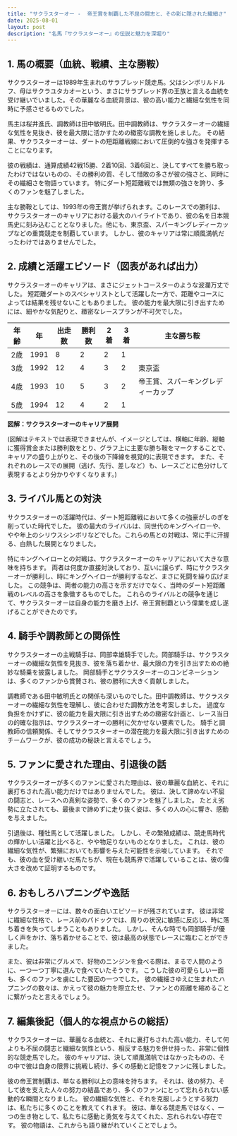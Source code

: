 ```yaml
---
title: "サクラスターオー -  帝王賞を制覇した不屈の闘志と、その影に隠された繊細さ"
date: 2025-08-01
layout: post
description: "名馬『サクラスターオー』の伝説と魅力を深堀り"
---
```


## 1. 馬の概要（血統、戦績、主な勝鞍）

サクラスターオーは1989年生まれのサラブレッド競走馬。父はシンボリルドルフ、母はサクラユタカオーという、まさにサラブレッド界の王族と言える血統を受け継いでいました。その華麗なる血統背景は、彼の高い能力と繊細な気性を同時に予感させるものでした。

馬主は桜井進氏、調教師は田中敏明氏。田中調教師は、サクラスターオーの繊細な気性を見抜き、彼を最大限に活かすための緻密な調教を施しました。  その結果、サクラスターオーは、ダートの短距離戦線において圧倒的な強さを発揮することになります。

彼の戦績は、通算成績42戦15勝、2着10回、3着6回と、決してすべてを勝ち取ったわけではないものの、その勝利の質、そして惜敗の多さが彼の強さと、同時にその繊細さを物語っています。  特にダート短距離戦では無類の強さを誇り、多くのファンを魅了しました。

主な勝鞍としては、1993年の帝王賞が挙げられます。このレースでの勝利は、サクラスターオーのキャリアにおける最大のハイライトであり、彼の名を日本競馬史に刻み込むこととなりました。他にも、東京盃、スパーキングレディーカップなどの重賞競走を制覇しています。  しかし、彼のキャリアは常に順風満帆だったわけではありませんでした。


## 2. 成績と活躍エピソード（図表があれば出力）

サクラスターオーのキャリアは、まさにジェットコースターのような波瀾万丈でした。  短距離ダートのスペシャリストとして活躍した一方で、距離やコースによっては結果を残せないこともありました。  彼の能力を最大限に引き出すためには、細やかな気配りと、緻密なレースプランが不可欠でした。

| 年齢 | 年 | 出走数 | 勝利数 | 2着 | 3着 | 主な勝ち鞍 |
|---|---|---|---|---|---|---|
| 2歳 | 1991 | 8 | 2 | 2 | 1 |  |
| 3歳 | 1992 | 12 | 4 | 3 | 2 | 東京盃 |
| 4歳 | 1993 | 10 | 5 | 3 | 2 | 帝王賞、スパーキングレディーカップ |
| 5歳 | 1994 | 12 | 4 | 2 | 1 |  |


**図解：サクラスターオーのキャリア展開**

(図解はテキストでは表現できませんが、イメージとしては、横軸に年齢、縦軸に獲得賞金または勝利数をとり、グラフ上に主要な勝ち鞍をマークすることで、キャリアの盛り上がりと、その後の下降線を視覚的に表現できます。  また、それぞれのレースでの展開（逃げ、先行、差しなど）も、レースごとに色分けして表現するとより分かりやすくなります。)


## 3. ライバル馬との対決

サクラスターオーの活躍時代は、ダート短距離戦において多くの強豪がしのぎを削っていた時代でした。  彼の最大のライバルは、同世代のキングヘイローや、やや年上のシリウスシンボリなどでした。これらの馬との対戦は、常に手に汗握る、白熱した展開となりました。

特にキングヘイローとの対戦は、サクラスターオーのキャリアにおいて大きな意味を持ちます。  両者は何度か直接対決しており、互いに譲らず、時にサクラスターオーが勝利し、時にキングヘイローが勝利するなど、まさに死闘を繰り広げました。  この競争は、両者の能力の高さを示すだけでなく、当時のダート短距離戦のレベルの高さを象徴するものでした。  これらのライバルとの競争を通じて、サクラスターオーは自身の能力を磨き上げ、帝王賞制覇という偉業を成し遂げることができたのです。


## 4. 騎手や調教師との関係性

サクラスターオーの主戦騎手は、岡部幸雄騎手でした。岡部騎手は、サクラスターオーの繊細な気性を見抜き、彼を落ち着かせ、最大限の力を引き出すための絶妙な騎乗を披露しました。  岡部騎手とサクラスターオーのコンビネーションは、多くのファンから賞賛され、彼の勝利に大きく貢献しました。

調教師である田中敏明氏との関係も深いものでした。田中調教師は、サクラスターオーの繊細な気性を理解し、彼に合わせた調教方法を考案しました。  過度な負担をかけずに、彼の能力を最大限に引き出すための緻密な計画と、レース当日の的確な指示は、サクラスターオーの勝利に欠かせない要素でした。  騎手と調教師の信頼関係、そしてサクラスターオーの潜在能力を最大限に引き出すためのチームワークが、彼の成功の秘訣と言えるでしょう。


## 5. ファンに愛された理由、引退後の話

サクラスターオーが多くのファンに愛された理由は、彼の華麗な血統と、それに裏打ちされた高い能力だけではありませんでした。  彼は、決して諦めない不屈の闘志と、レースへの真剣な姿勢で、多くのファンを魅了しました。  たとえ劣勢に立たされても、最後まで諦めずに走り抜く姿は、多くの人の心に響き、感動を与えました。

引退後は、種牡馬として活躍しました。  しかし、その繁殖成績は、競走馬時代の輝かしい活躍と比べると、やや物足りないものとなりました。  これは、彼の繊細な気性が、繁殖においても影響を与えた可能性を示唆しています。  それでも、彼の血を受け継いだ馬たちが、現在も競馬界で活躍していることは、彼の偉大さを改めて証明するものです。


## 6. おもしろハプニングや逸話

サクラスターオーには、数々の面白いエピソードが残されています。  彼は非常に繊細な性格で、レース前のパドックでは、周りの状況に敏感に反応し、時に落ち着きを失ってしまうこともありました。  しかし、そんな時でも岡部騎手が優しく声をかけ、落ち着かせることで、彼は最高の状態でレースに臨むことができました。

また、彼は非常にグルメで、好物のニンジンを食べる際は、まるで人間のように、一つ一つ丁寧に選んで食べていたそうです。  こうした彼の可愛らしい一面も、多くのファンを虜にした要因の一つでした。  彼の繊細さゆえに生まれたハプニングの数々は、かえって彼の魅力を際立たせ、ファンとの距離を縮めることに繋がったと言えるでしょう。


## 7. 編集後記（個人的な視点からの総括）

サクラスターオーは、華麗なる血統と、それに裏打ちされた高い能力、そして何よりも不屈の闘志と繊細な気性という、相反する魅力を併せ持った、非常に個性的な競走馬でした。  彼のキャリアは、決して順風満帆ではなかったものの、その中で彼は自身の限界に挑戦し続け、多くの感動と記憶をファンに残しました。

彼の帝王賞制覇は、単なる勝利以上の意味を持ちます。  それは、彼の努力、そして彼を支えた人々の努力の結晶であり、多くのファンにとって忘れられない感動的な瞬間となりました。  彼の繊細な気性と、それを克服しようとする努力は、私たちに多くのことを教えてくれます。  彼は、単なる競走馬ではなく、一つの生き物として、私たちに感動と勇気を与えてくれた、忘れられない存在です。  彼の物語は、これからも語り継がれていくことでしょう。
